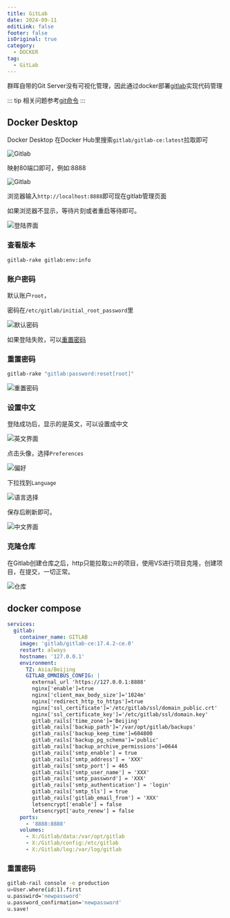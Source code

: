 ```yaml
---
title: GitLab
date: 2024-09-11
editLink: false
footer: false
isOriginal: true
category:
  - DOCKER
tag:
  - GitLab
---
```


群晖自带的Git Server没有可视化管理，因此通过docker部署[gitlab](https://about.gitlab.com/)实现代码管理

::: tip
相关问题参考[git命令](../github/command.md)
:::

## Docker Desktop

Docker Desktop 在Docker Hub里搜索`gitlab/gitlab-ce:latest`拉取即可

![Gitlab](https://nas.ilyl.life:8092/gitlab/docker-desktop-gitlab.png)

映射80端口即可，例如:8888

![Gitlab](https://nas.ilyl.life:8092/gitlab/docker-desktop-gitlab-container.png)

浏览器输入`http://localhost:8888`即可现在gitlab管理页面

如果浏览器不显示，等待片刻或者重启等待即可。

![登陆界面](https://nas.ilyl.life:8092/gitlab/gitlab-ui-login.png)

### 查看版本

```bash
gitlab-rake gitlab:env:info
```

### 账户密码

默认账户`root`，

密码在`/etc/gitlab/initial_root_password`里

![默认密码](https://nas.ilyl.life:8092/gitlab/gitlab-root-password.png)

如果登陆失败，可以[重置密码](https://docs.gitlab.com/ee/security/reset_user_password.html)

### 重置密码

```bash
gitlab-rake "gitlab:password:reset[root]"
```
![重置密码](https://nas.ilyl.life:8092/gitlab/gitlab-reset-password.png)

### 设置中文

登陆成功后，显示的是英文，可以设置成中文

![英文界面](https://nas.ilyl.life:8092/gitlab/gitlab-ui.png)

点击头像，选择`Preferences`

![偏好](https://nas.ilyl.life:8092/gitlab/gitlab-setting.png)

下拉找到`Language`

![语言选择](https://nas.ilyl.life:8092/gitlab/gitlab-set-chinese.png)

保存后刷新即可。

![中文界面](https://nas.ilyl.life:8092/gitlab/gitlab-ui-zh-hans.png)

### 克隆仓库

在Gitlab创建仓库之后，http只能拉取`公开`的项目，使用VS进行项目克隆，创建项目，在提交，一切正常。

![仓库](https://nas.ilyl.life:8092/gitlab/gitlab-repo.png)

## docker compose

```yml
services:
  gitlab:
    container_name: GITLAB
    image: 'gitlab/gitlab-ce:17.4.2-ce.0'
    restart: always
    hostname: '127.0.0.1'
    environment:
      TZ: Asia/Beijing
      GITLAB_OMNIBUS_CONFIG: |
        external_url 'https://127.0.0.1:8888'
        nginx['enable']=true
        nginx['client_max_body_size']='1024m'
        nginx['redirect_http_to_https']=true
        nginx['ssl_certificate']='/etc/gitlab/ssl/domain_public.crt'
        nginx['ssl_certificate_key']='/etc/gitlab/ssl/domain.key'
        gitlab_rails['time_zone']='Beijing'
        gitlab_rails['backup_path']='/var/opt/gitlab/backups'
        gitlab_rails['backup_keep_time']=604800
        gitlab_rails['backup_pg_schema']='public'
        gitlab_rails['backup_archive_permissions']=0644
        gitlab_rails['smtp_enable'] = true
        gitlab_rails['smtp_address'] = 'XXX'
        gitlab_rails['smtp_port'] = 465
        gitlab_rails['smtp_user_name'] = 'XXX'
        gitlab_rails['smtp_password'] = 'XXX'
        gitlab_rails['smtp_authentication'] = 'login'
        gitlab_rails['smtp_tls'] = true
        gitlab_rails['gitlab_email_from'] = 'XXX'
        letsencrypt['enable'] = false
        letsencrypt['auto_renew'] = false
    ports:
      - '8888:8888'
    volumes:
      - X:/Gitlab/data:/var/opt/gitlab
      - X:/Gitlab/config:/etc/gitlab
      - X:/Gitlab/log:/var/log/gitlab
```

### 重置密码

```bash
gitlab-rail console -e production
u=User.where(id:1).first
u.passwird='newpassword'
u.password_confirmation='newpassword'
u.save!
```